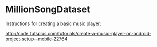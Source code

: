 # MillionSongDataset

Instructions for creating a basic music player:

http://code.tutsplus.com/tutorials/create-a-music-player-on-android-project-setup--mobile-22764
